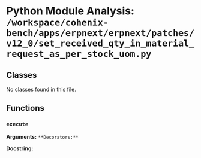 # Python Module Analysis: `/workspace/cohenix-bench/apps/erpnext/erpnext/patches/v12_0/set_received_qty_in_material_request_as_per_stock_uom.py`

## Classes

No classes found in this file.


## Functions

### `execute`
**Arguments:** ``
**Decorators:** ``

**Docstring:**
```

```

